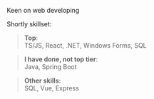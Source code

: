 Keen on web developing

Shortly skillset:

>**Top**:<br>TS/JS, React, .NET, Windows Forms, SQL


>**I have done, not top tier**:<br>Java, Spring Boot


>**Other skills:**<br>SQL, Vue, Express
